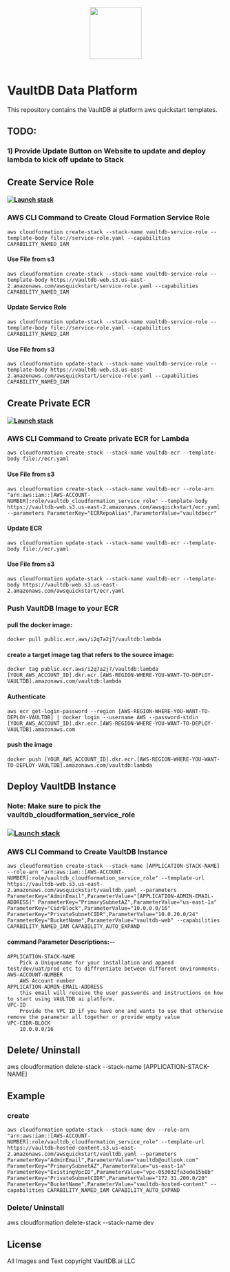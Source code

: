 <div align="center">
  <img src="https://www.vaultdb.ai/img/v-logo.png" height="120">
</div>
<br>

# VaultDB Data Platform

This repository contains the VaultDB ai platform aws quickstart templates.

## TODO:
### 1) Provide Update Button on Website to update and deploy lambda to kick off update to Stack

## Create Service Role

#### [![Launch stack](https://s3.amazonaws.com/cloudformation-examples/cloudformation-launch-stack.png)](https://console.aws.amazon.com/cloudformation/home?#/stacks/new?stackName=vaultdb-service-role&templateURL=https://vaultdb-web.s3.us-east-2.amazonaws.com/awsquickstart/service-role.yaml)

### AWS CLI Command to Create Cloud Formation Service Role

```
aws cloudformation create-stack --stack-name vaultdb-service-role --template-body file://service-role.yaml --capabilities CAPABILITY_NAMED_IAM
```
#### Use File from s3

```
aws cloudformation create-stack --stack-name vaultdb-service-role --template-body https://vaultdb-web.s3.us-east-2.amazonaws.com/awsquickstart/service-role.yaml --capabilities CAPABILITY_NAMED_IAM
```
#### Update Service Role

```
aws cloudformation update-stack --stack-name vaultdb-service-role --template-body file://service-role.yaml --capabilities CAPABILITY_NAMED_IAM
```
#### Use File from s3

```
aws cloudformation update-stack --stack-name vaultdb-service-role --template-body https://vaultdb-web.s3.us-east-2.amazonaws.com/awsquickstart/service-role.yaml --capabilities CAPABILITY_NAMED_IAM
```

## Create Private ECR

#### [![Launch stack](https://s3.amazonaws.com/cloudformation-examples/cloudformation-launch-stack.png)](https://console.aws.amazon.com/cloudformation/home?#/stacks/new?stackName=vaultdb-ecr&templateURL=https://vaultdb-web.s3.us-east-2.amazonaws.com/awsquickstart/ecr.yaml)

### AWS CLI Command to Create private ECR for Lambda

```
aws cloudformation create-stack --stack-name vaultdb-ecr --template-body file://ecr.yaml
```
#### Use File from s3

```
aws cloudformation create-stack --stack-name vaultdb-ecr --role-arn "arn:aws:iam::[AWS-ACCOUNT-NUMBER]:role/vaultdb_cloudformation_service_role" --template-body https://vaultdb-web.s3.us-east-2.amazonaws.com/awsquickstart/ecr.yaml --parameters ParameterKey="ECRRepoAlias",ParameterValue="vaultdbecr"
```
#### Update ECR

```
aws cloudformation update-stack --stack-name vaultdb-ecr --template-body file://ecr.yaml
```
#### Use File from s3

```
aws cloudformation update-stack --stack-name vaultdb-ecr --template-body https://vaultdb-web.s3.us-east-2.amazonaws.com/awsquickstart/ecr.yaml
```

### Push VaultDB Image to your ECR
#### pull the docker image:
```
docker pull public.ecr.aws/i2q7a2j7/vaultdb:lambda
```
#### create a target image tag that refers to the source image:
```
docker tag public.ecr.aws/i2q7a2j7/vaultdb:lambda [YOUR_AWS_ACCOUNT_ID].dkr.ecr.[AWS-REGION-WHERE-YOU-WANT-TO-DEPLOY-VAULTDB].amazonaws.com/vaultdb:lambda
```
#### Authenticate
```
aws ecr get-login-password --region [AWS-REGION-WHERE-YOU-WANT-TO-DEPLOY-VAULTDB] | docker login --username AWS --password-stdin [YOUR_AWS_ACCOUNT_ID].dkr.ecr.[AWS-REGION-WHERE-YOU-WANT-TO-DEPLOY-VAULTDB].amazonaws.com
```
####  push the image
```
docker push [YOUR_AWS_ACCOUNT_ID].dkr.ecr.[AWS-REGION-WHERE-YOU-WANT-TO-DEPLOY-VAULTDB].amazonaws.com/vaultdb:lambda
```

## Deploy VaultDB Instance

### Note: Make sure to pick the vaultdb_cloudformation_service_role

### [![Launch stack](https://s3.amazonaws.com/cloudformation-examples/cloudformation-launch-stack.png)](https://console.aws.amazon.com/cloudformation/home?#/stacks/new?stackName=dev-test-prod&templateURL=https://vaultdb-web.s3.us-east-2.amazonaws.com/awsquickstart/vaultdb.yaml)

### AWS CLI Command to Create VaultDB Instance
```
aws cloudformation create-stack --stack-name [APPLICATION-STACK-NAME] --role-arn "arn:aws:iam::[AWS-ACCOUNT-NUMBER]:role/vaultdb_cloudformation_service_role" --template-url https://vaultdb-web.s3.us-east-2.amazonaws.com/awsquickstart/vaultdb.yaml --parameters ParameterKey="AdminEmail",ParameterValue="[APPLICATION-ADMIN-EMAIL-ADDRESS]" ParameterKey="PrimarySubnetAZ",ParameterValue="us-east-1a" ParameterKey="CidrBlock",ParameterValue="10.0.0.0/16" ParameterKey="PrivateSubnetCIDR",ParameterValue="10.0.20.0/24" ParameterKey="BucketName",ParameterValue="vaultdb-web" --capabilities CAPABILITY_NAMED_IAM CAPABILITY_AUTO_EXPAND
```
    
#### command Parameter Descriptions:--
    APPLICATION-STACK-NAME
        Pick a Uniquename for your installation and append test/dev/uat/prod etc to diffrentiate between different environments.
    AWS-ACCOUNT-NUMBER
        AWS Account number
    APPLICATION-ADMIN-EMAIL-ADDRESS
        this email will receive the user passwords and instructions on how to start using VAULTDB ai platform.
    VPC-ID
        Provide the VPC ID if you have one and wants to use that otherwise remove the parameter all together or provide empty value
    VPC-CIDR-BLOCK
        10.0.0.0/16

## Delete/ Uninstall

aws cloudformation delete-stack --stack-name [APPLICATION-STACK-NAME]

## Example

### create

```
aws cloudformation update-stack --stack-name dev --role-arn "arn:aws:iam::[AWS-ACCOUNT-NUMBER]:role/vaultdb_cloudformation_service_role" --template-url https://vaultdb-hosted-content.s3.us-east-2.amazonaws.com/awsquickstart/vaultdb.yaml --parameters ParameterKey="AdminEmail",ParameterValue="vaultdb@outlook.com" ParameterKey="PrimarySubnetAZ",ParameterValue="us-east-1a" ParameterKey="ExistingVpcID",ParameterValue="vpc-053032fa3ede15b8b" ParameterKey="PrivateSubnetCIDR",ParameterValue="172.31.200.0/20" ParameterKey="BucketName",ParameterValue="vaultdb-hosted-content" --capabilities CAPABILITY_NAMED_IAM CAPABILITY_AUTO_EXPAND
```

### Delete/ Uninstall

aws cloudformation delete-stack --stack-name dev

## License

All Images and Text copyright VaultDB.ai LLC
